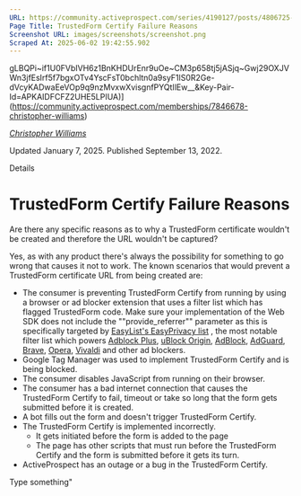 ```yaml
---
URL: https://community.activeprospect.com/series/4190127/posts/4806725-trustedform-certify-failure-reasons
Page Title: TrustedForm Certify Failure Reasons
Screenshot URL: images/screenshots/screenshot.png
Scraped At: 2025-06-02 19:42:55.902
---
```

gLBQPi~if1U0FVbIVH6z1BnKHDUrEnr9uOe~CM3p658tj5jASjq~Gwj29OXJVWn3jfEsIrf5f7bgxOTv4YscFsT0bchltn0a9syF1lS0R2Ge-dVcyKADwaEeVOp9q9nzMvxwXvisgnfPYQtIlEw__&Key-Pair-Id=APKAIDFCFZ2UHE5LPIUA)](https://community.activeprospect.com/memberships/7846678-christopher-williams)

[_Christopher Williams_](https://community.activeprospect.com/memberships/7846678-christopher-williams)

Updated January 7, 2025. Published September 13, 2022.

Details

# TrustedForm Certify Failure Reasons

Are there any specific reasons as to why a TrustedForm certificate wouldn't be created and therefore the URL wouldn't be captured?

Yes, as with any product there's always the possibility for something to go wrong that causes it not to work. The known scenarios that would prevent a TrustedForm certificate URL from being created are:

- The consumer is preventing TrustedForm Certify from running by using a browser or ad blocker extension that uses a filter list which has flagged TrustedForm code. Make sure your implementation of the Web SDK does not include the ""provide\_referrer"" parameter as this is specifically targeted by [EasyList's EasyPrivacy list](https://easylist.to/) , the most notable filter list which powers [Adblock Plus](https://adblockplus.org/), [uBlock Origin](https://ublockorigin.com/), [AdBlock](https://getadblock.com/), [AdGuard](https://adguard.com/), [Brave](https://brave.com/), [Opera](https://www.opera.com/), [Vivaldi](https://vivaldi.com/) and other ad blockers.
- Google Tag Manager was used to implement TrustedForm Certify and is being blocked.
- The consumer disables JavaScript from running on their browser.
- The consumer has a bad internet connection that causes the TrustedForm Certify to fail, timeout or take so long that the form gets submitted before it is created.
- A bot fills out the form and doesn't trigger TrustedForm Certify.
- The TrustedForm Certify is implemented incorrectly.
  - It gets initiated before the form is added to the page
  - The page has other scripts that must run before the TrustedForm Certify and the form is submitted before it gets its turn.
- ActiveProspect has an outage or a bug in the TrustedForm Certify.

Type something"
